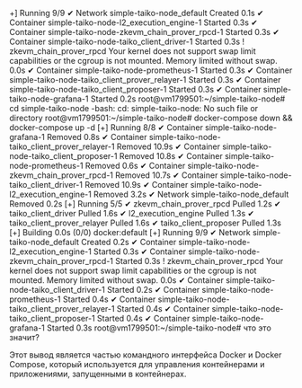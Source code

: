 +] Running 9/9
 ✔ Network simple-taiko-node_default                                                                                                       Created                0.1s
 ✔ Container simple-taiko-node-l2_execution_engine-1                                                                                       Started                0.3s
 ✔ Container simple-taiko-node-zkevm_chain_prover_rpcd-1                                                                                   Started                0.3s
 ✔ Container simple-taiko-node-taiko_client_driver-1                                                                                       Started                0.3s
 ! zkevm_chain_prover_rpcd Your kernel does not support swap limit capabilities or the cgroup is not mounted. Memory limited without swap.                        0.0s
 ✔ Container simple-taiko-node-prometheus-1                                                                                                Started                0.3s
 ✔ Container simple-taiko-node-taiko_client_prover_relayer-1                                                                               Started                0.3s
 ✔ Container simple-taiko-node-taiko_client_proposer-1                                                                                     Started                0.3s
 ✔ Container simple-taiko-node-grafana-1                                                                                                   Started                0.2s
root@vm1799501:~/simple-taiko-node# cd simple-taiko-node
-bash: cd: simple-taiko-node: No such file or directory
root@vm1799501:~/simple-taiko-node# docker-compose down && docker-compose up -d
[+] Running 8/8
 ✔ Container simple-taiko-node-grafana-1                      Removed                                                                                             0.8s
 ✔ Container simple-taiko-node-taiko_client_prover_relayer-1  Removed                                                                                            10.9s
 ✔ Container simple-taiko-node-taiko_client_proposer-1        Removed                                                                                            10.8s
 ✔ Container simple-taiko-node-prometheus-1                   Removed                                                                                             0.6s
 ✔ Container simple-taiko-node-zkevm_chain_prover_rpcd-1      Removed                                                                                            10.7s
 ✔ Container simple-taiko-node-taiko_client_driver-1          Removed                                                                                            10.9s
 ✔ Container simple-taiko-node-l2_execution_engine-1          Removed                                                                                             3.2s
 ✔ Network simple-taiko-node_default                          Removed                                                                                             0.2s
[+] Running 5/5
 ✔ zkevm_chain_prover_rpcd Pulled                                                                                                                                 1.2s
 ✔ taiko_client_driver Pulled                                                                                                                                     1.6s
 ✔ l2_execution_engine Pulled                                                                                                                                     1.3s
 ✔ taiko_client_prover_relayer Pulled                                                                                                                             1.6s
 ✔ taiko_client_proposer Pulled                                                                                                                                   1.3s
[+] Building 0.0s (0/0)                                                                                                                                 docker:default
[+] Running 9/9
 ✔ Network simple-taiko-node_default                                                                                                       Created                0.2s
 ✔ Container simple-taiko-node-l2_execution_engine-1                                                                                       Started                0.3s
 ✔ Container simple-taiko-node-zkevm_chain_prover_rpcd-1                                                                                   Started                0.3s
 ! zkevm_chain_prover_rpcd Your kernel does not support swap limit capabilities or the cgroup is not mounted. Memory limited without swap.                        0.0s
 ✔ Container simple-taiko-node-taiko_client_driver-1                                                                                       Started                0.2s
 ✔ Container simple-taiko-node-prometheus-1                                                                                                Started                0.4s
 ✔ Container simple-taiko-node-taiko_client_prover_relayer-1                                                                               Started                0.4s
 ✔ Container simple-taiko-node-taiko_client_proposer-1                                                                                     Started                0.4s
 ✔ Container simple-taiko-node-grafana-1                                                                                                   Started                0.3s
root@vm1799501:~/simple-taiko-node#
что это значит?


Этот вывод является частью командного интерфейса Docker и Docker Compose, который используется для управления контейнерами и приложениями, запущенными в контейнерах. 
